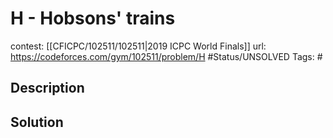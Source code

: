 # H - Hobsons' trains

contest: [[CFICPC/102511/102511|2019 ICPC World Finals]]
url: https://codeforces.com/gym/102511/problem/H
#Status/UNSOLVED
Tags: #

## Description

## Solution

